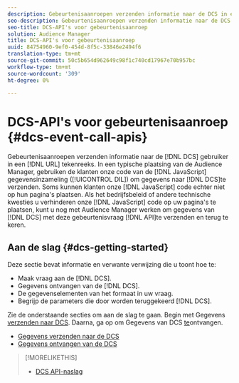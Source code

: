 ```yaml
---
description: Gebeurtenisaanroepen verzenden informatie naar de DCS in een URL-tekenreeks. In een gebruikelijke implementatie van Audience Managers gebruiken klanten onze JavaScript-code voor gegevensverzameling (DIL) om gegevens naar de DCS te verzenden. Soms kunnen klanten echter onze JavaScript-code niet op hun pagina's plaatsen. Als het bedrijfsbeleid of andere technische problemen u verhinderen onze code JavaScript op uw pagina's te plaatsen, kunt u nog met Audience Manager werken om gegevens van DCS met deze gebeurtenisvraag APIs te verzenden en terug te keren.
seo-description: Gebeurtenisaanroepen verzenden informatie naar de DCS in een URL-tekenreeks. In een gebruikelijke implementatie van Audience Managers gebruiken klanten onze JavaScript-code voor gegevensverzameling (DIL) om gegevens naar de DCS te verzenden. Soms kunnen klanten echter onze JavaScript-code niet op hun pagina's plaatsen. Als het bedrijfsbeleid of andere technische problemen u verhinderen onze code JavaScript op uw pagina's te plaatsen, kunt u nog met Audience Manager werken om gegevens van DCS met deze gebeurtenisvraag APIs te verzenden en terug te keren.
seo-title: DCS-API's voor gebeurtenisaanroep
solution: Audience Manager
title: DCS-API's voor gebeurtenisaanroep
uuid: 84754960-9ef0-454d-8f5c-33846e2494f6
translation-type: tm+mt
source-git-commit: 50c5b654d962649c98f1c740cd17967e70b957bc
workflow-type: tm+mt
source-wordcount: '309'
ht-degree: 0%

---
```



# DCS-API&#39;s voor gebeurtenisaanroep {#dcs-event-call-apis}

Gebeurtenisaanroepen verzenden informatie naar de [!DNL DCS] gebruiker in een [!DNL URL] tekenreeks. In een typische plaatsing van de Audience Manager, gebruiken de klanten onze code van de [!DNL JavaScript] gegevensinzameling ([!UICONTROL DIL]) om gegevens naar [!DNL DCS]te verzenden. Soms kunnen klanten onze [!DNL JavaScript] code echter niet op hun pagina&#39;s plaatsen. Als het bedrijfsbeleid of andere technische kwesties u verhinderen onze [!DNL JavaScript] code op uw pagina&#39;s te plaatsen, kunt u nog met Audience Manager werken om gegevens van [!DNL DCS] met deze gebeurtenisvraag [!DNL API]te verzenden en terug te keren.

## Aan de slag {#dcs-getting-started}

Deze sectie bevat informatie en verwante verwijzing die u toont hoe te:

* Maak vraag aan de [!DNL DCS].
* Gegevens ontvangen van de [!DNL DCS].
* De gegevenselementen van het formaat in uw vraag.
* Begrijp de parameters die door worden teruggekeerd [!DNL DCS].

Zie de onderstaande secties om aan de slag te gaan. Begin met Gegevens [verzenden naar DCS](../../../api/dcs-intro/dcs-event-calls/dcs-url-send.md). Daarna, ga op om Gegevens van DCS [te](../../../api/dcs-intro/dcs-event-calls/dcs-url-receive.md)ontvangen.

* [Gegevens verzenden naar de DCS](dcs-url-send.md)
* [Gegevens ontvangen van de DCS](dcs-url-receive.md)

>[!MORELIKETHIS]
>
>* [DCS API-naslag](../../../api/dcs-intro/dcs-api-reference/dcs-api-methods.md)

